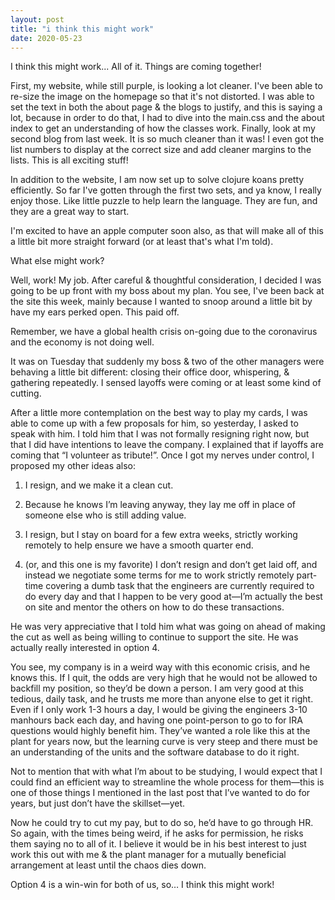 ```yaml
---
layout: post
title: "i think this might work"
date: 2020-05-23
---
```


I think this might work...  All of it.  Things are coming together!

First, my website, while still purple, is looking a lot cleaner.  I've been able to re-size the image on the homepage so that it's not distorted.  I was able to set the text in both the about page & the blogs to justify, and this is saying a lot, because in order to do that, I had to dive into the main.css and the about index to get an understanding of how the classes work.  Finally, look at my second blog from last week.  It is so much cleaner than it was!  I even got the list numbers to display at the correct size and add cleaner margins to the lists.  This is all exciting stuff!

In addition to the website, I am now set up to solve clojure koans pretty efficiently.  So far I've gotten through the first two sets, and ya know, I really enjoy those.  Like little puzzle to help learn the language.  They are fun, and they are a great way to start.

I'm excited to have an apple computer soon also, as that will make all of this a little bit more straight forward (or at least that's what I'm told).

What else might work?  

Well, work!  My job.  After careful & thoughtful consideration, I decided I was going to be up front with my boss about my plan.  You see, I've been back at the site this week, mainly because I wanted to snoop around a little bit by have my ears perked open.  This paid off.  

Remember, we have a global health crisis on-going due to the coronavirus and the economy is not doing well.

It was on Tuesday that suddenly my boss & two of the other managers were behaving a little bit different: closing their office door, whispering, & gathering repeatedly.  I sensed layoffs were coming or at least some kind of cutting.  

After a little more contemplation on the best way to play my cards, I was able to come up with a few proposals for him, so yesterday, I asked to speak with him.  I told him that I was not formally resigning right now, but that I did have intentions to leave the company.  I explained that if layoffs are coming that “I volunteer as tribute!”.  Once I got my nerves under control, I proposed my other ideas also:

1. I resign, and we make it a clean cut.

2. Because he knows I’m leaving anyway, they lay me off in place of someone else who is still adding value.

3. I resign, but I stay on board for a few extra weeks, strictly working remotely to help ensure we have a smooth quarter end.

4. (or, and this one is my favorite) I don’t resign and don’t get laid off, and instead we negotiate some terms for me to work strictly remotely part-time covering a dumb task that the engineers are currently required to do every day and that I happen to be very good at—I’m actually the best on site and mentor the others on how to do these transactions.

He was very appreciative that I told him what was going on ahead of making the cut as well as being willing to continue to support the site.  He was actually really interested in option 4.  

You see, my company is in a weird way with this economic crisis, and he knows this.  If I quit, the odds are very high that he would not be allowed to backfill my position, so they’d be down a person.  I am very good at this tedious, daily task, and he trusts me more than anyone else to get it right.  Even if I only work 1-3 hours a day, I would be giving the engineers 3-10 manhours back each day, and having one point-person to go to for IRA questions would highly benefit him.  They’ve wanted a role like this at the plant for years now, but the learning curve is very steep and there must be an understanding of the units and the software database to do it right.

Not to mention that with what I’m about to be studying, I would expect that I could find an efficient way to streamline the whole process for them—this is one of those things I mentioned in the last post that I’ve wanted to do for years, but just don’t have the skillset—yet.  

Now he could try to cut my pay, but to do so, he’d have to go through HR.   So again, with the times being weird, if he asks for permission, he risks them saying no to all of it.  I believe it would be in his best interest to just work this out with me & the plant manager for a mutually beneficial arrangement at least until the chaos dies down.  

Option 4 is a win-win for both of us, so…  I think this might work!
